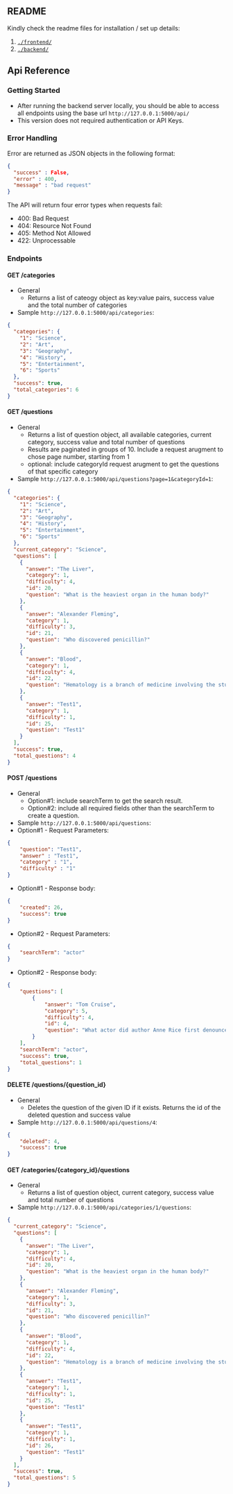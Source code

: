 ## README

Kindly check the readme files for installation / set up details:

1. [`./frontend/`](./frontend/README.md)
2. [`./backend/`](./backend/README.md)

## Api Reference

### Getting Started
- After running the backend server locally, you should be able to access all endpoints using the base url ```http://127.0.0.1:5000/api/```
- This version does not required authentication or API Keys.

### Error Handling
Error are returned as JSON objects in the following format:
```json
{
  "success" : False,
  "error" : 400,
  "message" : "bad request"
}
```
The API will return four error types when requests fail:
- 400: Bad Request
- 404: Resource Not Found
- 405: Method Not Allowed
- 422: Unprocessable


### Endpoints
#### GET /categories
- General
  - Returns a list of cateogy object as key:value pairs, success value and the total number of categories
- Sample ```http://127.0.0.1:5000/api/categories```: 
```json
{
  "categories": {
    "1": "Science", 
    "2": "Art", 
    "3": "Geography", 
    "4": "History", 
    "5": "Entertainment", 
    "6": "Sports"
  }, 
  "success": true, 
  "total_categories": 6
}
```

#### GET /questions
- General
  - Returns a list of question object, all available categories, current category, success value and total number of questions
  - Results are paginated in groups of 10. Include a request arugment to chose page number, starting from 1
  - optional: include categoryId request arugment to get the questions of that specific category
- Sample ```http://127.0.0.1:5000/api/questions?page=1&categoryId=1```: 
```json
{
  "categories": {
    "1": "Science", 
    "2": "Art", 
    "3": "Geography", 
    "4": "History", 
    "5": "Entertainment", 
    "6": "Sports"
  }, 
  "current_category": "Science", 
  "questions": [
    {
      "answer": "The Liver", 
      "category": 1, 
      "difficulty": 4, 
      "id": 20, 
      "question": "What is the heaviest organ in the human body?"
    }, 
    {
      "answer": "Alexander Fleming", 
      "category": 1, 
      "difficulty": 3, 
      "id": 21, 
      "question": "Who discovered penicillin?"
    }, 
    {
      "answer": "Blood", 
      "category": 1, 
      "difficulty": 4, 
      "id": 22, 
      "question": "Hematology is a branch of medicine involving the study of what?"
    }, 
    {
      "answer": "Test1", 
      "category": 1, 
      "difficulty": 1, 
      "id": 25, 
      "question": "Test1"
    }
  ], 
  "success": true, 
  "total_questions": 4
}
```


#### POST /questions
- General
  - Option#1: include searchTerm to get the search result.
  - Option#2: include all required fields other than the searchTerm to create a question.
- Sample ```http://127.0.0.1:5000/api/questions```: 
- Option#1 - Request Parameters: 
```json
{
    "question": "Test1",
    "answer" : "Test1",
    "category" : "1",
    "difficulty" : "1"
}
```
- Option#1 - Response body: 
```json
{
    "created": 26,
    "success": true
}
```
- Option#2 - Request Parameters: 
```json
{
    "searchTerm": "actor"
}
```
- Option#2 - Response body: 
```json
{
    "questions": [
        {
            "answer": "Tom Cruise",
            "category": 5,
            "difficulty": 4,
            "id": 4,
            "question": "What actor did author Anne Rice first denounce  then praise in the role of her beloved Lestat?"
        }
    ],
    "searchTerm": "actor",
    "success": true,
    "total_questions": 1
}
```


#### DELETE /questions/{question_id}
- General
  - Deletes the question of the given ID if it exists. Returns the id of the deleted question and success value
- Sample ```http://127.0.0.1:5000/api/questions/4```: 
```json
{
    "deleted": 4,
    "success": true
}
```


#### GET /categories/{category_id}/questions
- General
    - Returns a list of question object, current category, success value and total number of questions
- Sample ```http://127.0.0.1:5000/api/categories/1/questions```: 
```json
{
  "current_category": "Science", 
  "questions": [
    {
      "answer": "The Liver", 
      "category": 1, 
      "difficulty": 4, 
      "id": 20, 
      "question": "What is the heaviest organ in the human body?"
    }, 
    {
      "answer": "Alexander Fleming", 
      "category": 1, 
      "difficulty": 3, 
      "id": 21, 
      "question": "Who discovered penicillin?"
    }, 
    {
      "answer": "Blood", 
      "category": 1, 
      "difficulty": 4, 
      "id": 22, 
      "question": "Hematology is a branch of medicine involving the study of what?"
    }, 
    {
      "answer": "Test1", 
      "category": 1, 
      "difficulty": 1, 
      "id": 25, 
      "question": "Test1"
    }, 
    {
      "answer": "Test1", 
      "category": 1, 
      "difficulty": 1, 
      "id": 26, 
      "question": "Test1"
    }
  ], 
  "success": true, 
  "total_questions": 5
}
```


